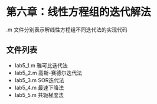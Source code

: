 # 第六章：线性方程组的迭代解法

 .m 文件分别表示解线性方程组不同迭代法的实现代码

## 文件列表

- lab5_1.m                  雅可比迭代法
- lab5_2.m                  高斯-赛德尔迭代法
- lab5_3.m                  SOR迭代法
- lab5_4.m                  最速下降法
- lab5_5.m                  共轭梯度法  
  
